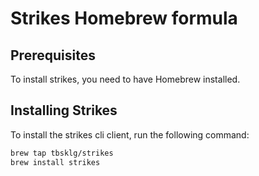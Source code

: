 # Strikes Homebrew formula

## Prerequisites
To install strikes, you need to have Homebrew installed.

## Installing Strikes
To install the strikes cli client, run the following command:

```bash
brew tap tbsklg/strikes
brew install strikes
```

